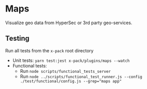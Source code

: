 # Maps

Visualize geo data from HyperSec or 3rd party geo-services.


## Testing

Run all tests from the `x-pack` root directory

- Unit tests: `yarn test:jest x-pack/plugins/maps --watch`
- Functional tests:
  - Run `node scripts/functional_tests_server`
  - Run `node ../scripts/functional_test_runner.js --config ./test/functional/config.js --grep="maps app"`
